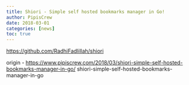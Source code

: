 ```yaml
---
title: Shiori - Simple self hosted bookmarks manager in Go!
author: PipisCrew
date: 2018-03-01
categories: [news]
toc: true
---
```


https://github.com/RadhiFadlillah/shiori

origin - https://www.pipiscrew.com/2018/03/shiori-simple-self-hosted-bookmarks-manager-in-go/ shiori-simple-self-hosted-bookmarks-manager-in-go